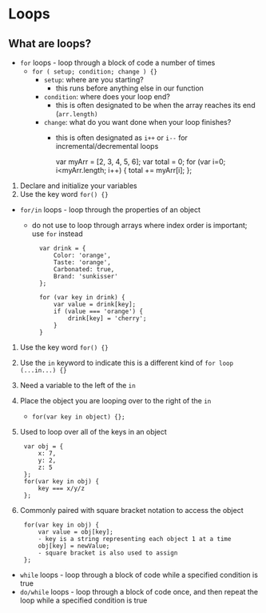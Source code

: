 # Loops

## What are loops?
- `for` loops - loop through a block of code a number of times 
    - `for ( setup; condition; change ) {}`
        - `setup`: where are you starting?  
            - this runs before anything else in our function
        - `condition`: where does your loop end?
            - this is often designated to be when the array reaches its end (`arr.length)`
        - `change`: what do you want done when your loop finishes?
            - this is often designated as `i++` or `i--` for incremental/decremental loops

                var myArr = [2, 3, 4, 5, 6];
                var total = 0;
                for (var i=0; i<myArr.length; i++) {
                    total += myArr[i];
                };

1. Declare and initialize your variables
2. Use the key word `for() {}`

- `for/in` loops - loop through the properties of an object
    - do not use to loop through arrays where index order is important; use `for` instead

            var drink = {
                Color: 'orange',
                Taste: 'orange',
                Carbonated: true,
                Brand: 'sunkisser'
            };

            for (var key in drink) {
                var value = drink[key];
                if (value === 'orange') {
                    drink[key] = 'cherry';
                }
            }

1. Use the key word `for() {}`
2. Use the `in` keyword to indicate this is a different kind of `for loop (...in...) {}`
3. Need a variable to the left of the `in`
4. Place the object you are looping over to the right of the `in`
    - `for(var key in object) {};`
5. Used to loop over all of the keys in an object

        var obj = {
            x: 7,
            y: 2,
            z: 5
        };
        for(var key in obj) {
            key === x/y/z
        };

6. Commonly paired with square bracket notation to access the object

        for(var key in obj) {
            var value = obj[key];
            - key is a string representing each object 1 at a time
            obj[key] = newValue;
            - square bracket is also used to assign
        };

- `while` loops - loop through a block of code while a specified condition is true
- `do/while` loops - loop through a block of code once, and then repeat the loop while a specified condition is true 